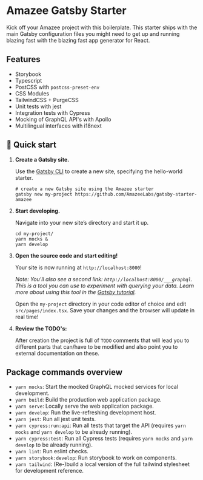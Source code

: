 # Amazee Gatsby Starter

Kick off your Amazee project with this boilerplate. This starter ships with the main Gatsby configuration files you might need to get up and running blazing fast with the blazing fast app generator for React.

## Features

* Storybook
* Typescript
* PostCSS with `postcss-preset-env`
* CSS Modules
* TailwindCSS + PurgeCSS
* Unit tests with jest
* Integration tests with Cypress
* Mocking of GraphQL API's with Apollo
* Multilingual interfaces with i18next

## 🚀 Quick start

1.  **Create a Gatsby site.**

    Use the [Gatsby CLI](https://www.gatsbyjs.org/tutorial/part-zero/#using-the-gatsby-cli) to create a new site, specifying the hello-world starter.

    ```shell
    # create a new Gatsby site using the Amazee starter
    gatsby new my-project https://github.com/AmazeeLabs/gatsby-starter-amazee
    ```

1.  **Start developing.**

    Navigate into your new site’s directory and start it up.

    ```shell
    cd my-project/
    yarn mocks &
    yarn develop
    ```

1.  **Open the source code and start editing!**

    Your site is now running at `http://localhost:8000`!

    _Note: You'll also see a second link: _`http://localhost:8000/___graphql`_. This is a tool you can use to experiment with querying your data. Learn more about using this tool in the [Gatsby tutorial](https://www.gatsbyjs.org/tutorial/part-five/#introducing-graphiql)._

    Open the `my-project` directory in your code editor of choice and edit `src/pages/index.tsx`. Save your changes and the browser will update in real time!
    
1. **Review the TODO's:**
   
   After creation the project is full of `TODO` comments that will lead you to different parts that can/have to be
   modified and also point you to external documentation on these.

## Package commands overview

* `yarn mocks`: Start the mocked GraphQL mocked services for local development.
* `yarn build`: Build the production web application package.
* `yarn serve`: Locally serve the web application package.
* `yarn develop`: Run the live-refreshing development host.
* `yarn jest`: Run all jest unit tests.
* `yarn cypress:run:api`: Run all tests that target the API (requires `yarn mocks` and `yarn develop` to be already running).
* `yarn cypress:test`: Run all Cypress tests (requires `yarn mocks` and `yarn develop` to be already running).
* `yarn lint`: Run eslint checks.
* `yarn storybook:develop`: Run storybook to work on components.
* `yarn tailwind`: (Re-)build a local version of the full tailwind stylesheet for development reference.
